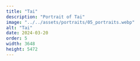 ```yaml
---
title: "Tai"
description: "Portrait of Tai"
image: "../../assets/portraits/05_portraits.webp"
alt: "Tai"
date: 2024-03-20
order: 5
width: 3648
height: 5472
---
```


